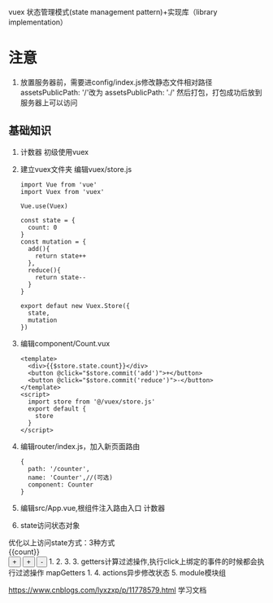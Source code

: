 vuex
状态管理模式(state management pattern)+实现库（library implementation）
# 注意
1. 放置服务器前，需要进config/index.js修改静态文件相对路径
  assetsPublicPath: '/'改为
  assetsPublicPath: './'
  然后打包，打包成功后放到服务器上可以访问

## 基础知识
1. 计数器
  初级使用vuex
  1. 建立vuex文件夹
      编辑vuex/store.js
      ```
      import Vue from 'vue'
      import Vuex from 'vuex'

      Vue.use(Vuex)

      const state = {
        count: 0
      }
      const mutation = {
        add(){
          return state++
        },
        reduce(){
          return state--
        }
      }

      export defaut new Vuex.Store({
        state,
        mutation
      })
      ```
  2. 编辑component/Count.vux
      ```
      <template>
        <div>{{$store.state.count}}</div>
        <button @click="$store.commit('add')">+</button>
        <button @click="$store.commit('reduce')">-</button>
      </template>
      <script>
        import store from '@/vuex/store.js'
        export default {
          store
        }
      </script>
      ```
  3. 编辑router/index.js，加入新页面路由
      ```
      {
        path: '/counter',
        name: 'Counter',//(可选)
        component: Counter
      }
      ```
  4. 编辑src/App.vue,根组件注入路由入口
    <router-link to='/counter'>计数器</router-link>

2. state访问状态对象
  <template>
    <div>{{$store.state.count}}</div>
    <button @click="$store.commit('add')">+</button>
    <button @click="$store.commit('reduce')">-</button>
  </template>
  优化以上访问state方式：3种方式
    <div>{{count}}</div>
    <button @click="$store.commit('add', 10)">+</button>
    <button @click="add(5)">+</button>
    <button @click="reduce">-</button>
    1.<script>
        import store from '@/vuex/store.js'
        export default {
          computed: {
            count(){
              return this.$store.state.count
            }
          },
          store
        }
      </script>
    2.<script>
        import store from '@/vuex/store.js'
        import {mapState} from 'vuex'
        export default {
          computed: mapState({
            count: state => state.count
          }),
          store
        }
      </script>
    3.<script>
        import store from '@/vuex/store.js'
        import {mapState,mapMutations} from 'vuex'
        export default {
          computed: mapState(['count']),
          methods: mapMutations(['add','reduce']),
          store
        }
      </script>
3. getters计算过滤操作,执行click上绑定的事件的时候都会执行过滤操作
  mapGetters
  1.<script>
      import store from '@/vuex/store.js'
      import {mapState,mapMutations,mapGetters} from 'vuex'
      export default {
        computed: {
          ...mapState(['count']),
          ...mapGetter(['count'])
        },
        methods: mapMutations(['add','reduce']),
        store
      }
    </script>
4. actions异步修改状态
5. module模块组

https://www.cnblogs.com/lyxzxp/p/11778579.html 学习文档



















